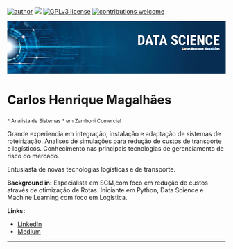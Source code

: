 [![author](https://img.shields.io/badge/author-carlosmagalhaes-red.svg)](https://www.linkedin.com/in/carlos-henrique-magalhaes-00a04444/) [![](https://img.shields.io/badge/python-3.7+-blue.svg)](https://www.python.org/downloads/release/python-365/) [![GPLv3 license](https://img.shields.io/badge/License-GPLv3-blue.svg)](http://perso.crans.org/besson/LICENSE.html) [![contributions welcome](https://img.shields.io/badge/contributions-welcome-brightgreen.svg?style=flat)](https://github.com/chcmagalhaes)

<p align="center">
  <img src="banner.png" >
</p>

# Carlos Henrique Magalhães
<sub>* Analista de Sistemas * em Zamboni Comercial</sub>

Grande experiencia em integração, instalação e adaptação de sistemas de roteirização. Analises de simulações para redução de custos de transporte e logísticos.
Conhecimento nas principais tecnologias de gerenciamento de risco do mercado.

Entusiasta de novas tecnologias logísticas e de transporte.

**Background in:** Especialista em SCM,com foco em redução de custos através de otimização de Rotas. Iniciante em Python, Data Science e Machine Learning com foco em Logística.

**Links:**

* [LinkedIn](https://www.linkedin.com/in/carlos-henrique-magalhaes-00a04444/)
* [Medium](https://www.medium.com)


---




